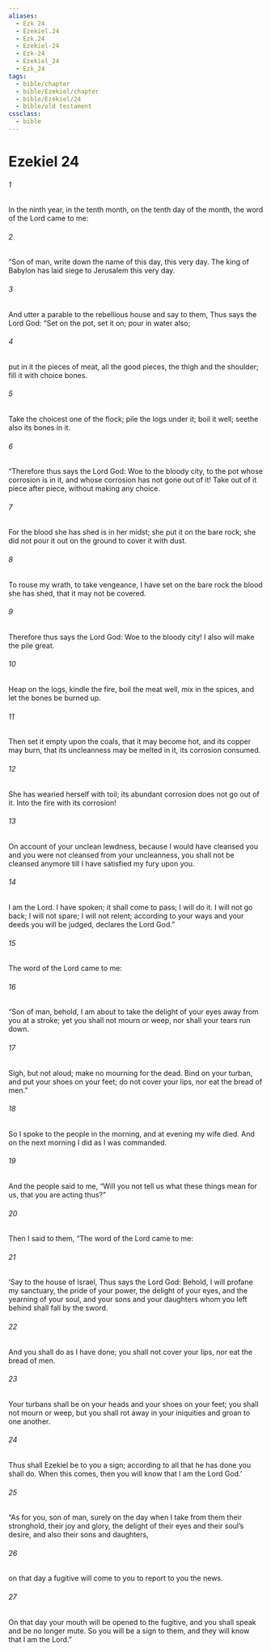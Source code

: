 ```yaml
---
aliases:
  - Ezk 24
  - Ezekiel.24
  - Ezk.24
  - Ezekiel-24
  - Ezk-24
  - Ezekiel_24
  - Ezk_24
tags:
  - bible/chapter
  - bible/Ezekiel/chapter
  - bible/Ezekiel/24
  - bible/old testament
cssclass:
  - bible
---
```


# Ezekiel 24

###### 1
In the ninth year, in the tenth month, on the tenth day of the month, the word of the Lord came to me:
###### 2
“Son of man, write down the name of this day, this very day. The king of Babylon has laid siege to Jerusalem this very day.
###### 3
And utter a parable to the rebellious house and say to them, Thus says the Lord God: “Set on the pot, set it on; pour in water also;
###### 4
put in it the pieces of meat, all the good pieces, the thigh and the shoulder; fill it with choice bones.
###### 5
Take the choicest one of the flock; pile the logs under it; boil it well; seethe also its bones in it.
###### 6
“Therefore thus says the Lord God: Woe to the bloody city, to the pot whose corrosion is in it, and whose corrosion has not gone out of it! Take out of it piece after piece, without making any choice.
###### 7
For the blood she has shed is in her midst; she put it on the bare rock; she did not pour it out on the ground to cover it with dust.
###### 8
To rouse my wrath, to take vengeance, I have set on the bare rock the blood she has shed, that it may not be covered.
###### 9
Therefore thus says the Lord God: Woe to the bloody city! I also will make the pile great.
###### 10
Heap on the logs, kindle the fire, boil the meat well, mix in the spices, and let the bones be burned up.
###### 11
Then set it empty upon the coals, that it may become hot, and its copper may burn, that its uncleanness may be melted in it, its corrosion consumed.
###### 12
She has wearied herself with toil; its abundant corrosion does not go out of it. Into the fire with its corrosion!
###### 13
On account of your unclean lewdness, because I would have cleansed you and you were not cleansed from your uncleanness, you shall not be cleansed anymore till I have satisfied my fury upon you.
###### 14
I am the Lord. I have spoken; it shall come to pass; I will do it. I will not go back; I will not spare; I will not relent; according to your ways and your deeds you will be judged, declares the Lord God.”
###### 15
The word of the Lord came to me:
###### 16
“Son of man, behold, I am about to take the delight of your eyes away from you at a stroke; yet you shall not mourn or weep, nor shall your tears run down.
###### 17
Sigh, but not aloud; make no mourning for the dead. Bind on your turban, and put your shoes on your feet; do not cover your lips, nor eat the bread of men.”
###### 18
So I spoke to the people in the morning, and at evening my wife died. And on the next morning I did as I was commanded.
###### 19
And the people said to me, “Will you not tell us what these things mean for us, that you are acting thus?”
###### 20
Then I said to them, “The word of the Lord came to me:
###### 21
‘Say to the house of Israel, Thus says the Lord God: Behold, I will profane my sanctuary, the pride of your power, the delight of your eyes, and the yearning of your soul, and your sons and your daughters whom you left behind shall fall by the sword.
###### 22
And you shall do as I have done; you shall not cover your lips, nor eat the bread of men.
###### 23
Your turbans shall be on your heads and your shoes on your feet; you shall not mourn or weep, but you shall rot away in your iniquities and groan to one another.
###### 24
Thus shall Ezekiel be to you a sign; according to all that he has done you shall do. When this comes, then you will know that I am the Lord God.’
###### 25
“As for you, son of man, surely on the day when I take from them their stronghold, their joy and glory, the delight of their eyes and their soul’s desire, and also their sons and daughters,
###### 26
on that day a fugitive will come to you to report to you the news.
###### 27
On that day your mouth will be opened to the fugitive, and you shall speak and be no longer mute. So you will be a sign to them, and they will know that I am the Lord.”


